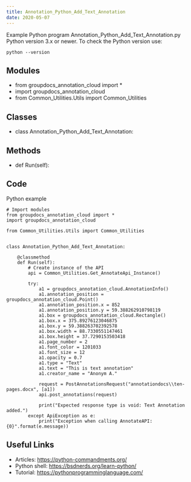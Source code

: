 ```yaml
---
title: Annotation_Python_Add_Text_Annotation
date: 2020-05-07
---
```

Example Python program Annotation_Python_Add_Text_Annotation.py
Python version 3.x or newer.
To check the Python version use:

    python --version

## Modules

* from groupdocs_annotation_cloud import *
* import groupdocs_annotation_cloud
* from Common_Utilities.Utils import Common_Utilities

## Classes

* class Annotation_Python_Add_Text_Annotation:

## Methods

* def Run(self):

## Code

Python example

    # Import modules
    from groupdocs_annotation_cloud import *
    import groupdocs_annotation_cloud
    
    from Common_Utilities.Utils import Common_Utilities
    
    
    class Annotation_Python_Add_Text_Annotation:
        
        @classmethod
        def Run(self):
            # Create instance of the API
            api = Common_Utilities.Get_AnnotateApi_Instance()
            
            try:        
                a1 = groupdocs_annotation_cloud.AnnotationInfo()
                a1.annotation_position = groupdocs_annotation_cloud.Point()
                a1.annotation_position.x = 852
                a1.annotation_position.y = 59.388262910798119
                a1.box = groupdocs_annotation_cloud.Rectangle()
                a1.box.x = 375.89276123046875
                a1.box.y = 59.388263702392578
                a1.box.width = 88.7330551147461
                a1.box.height = 37.7290153503418
                a1.page_number = 2
                a1.font_color = 1201033
                a1.font_size = 12
                a1.opacity = 0.7
                a1.type = "Text"
                a1.text = "This is text annotation"
                a1.creator_name = "Anonym A."
        
                request = PostAnnotationsRequest("annotationdocs\\ten-pages.docx", [a1])
                api.post_annotations(request)
                
                print("Expected response type is void: Text Annotation added.")
            except ApiException as e:
                print("Exception when calling AnnotateAPI: {0}".format(e.message))

## Useful Links

- Articles: https://python-commandments.org/
- Python shell: https://bsdnerds.org/learn-python/
- Tutorial: https://pythonprogramminglanguage.com/
